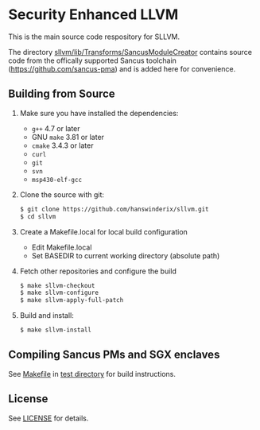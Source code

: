 # Security Enhanced LLVM

This is the main source code respository for SLLVM.

The directory 
[sllvm/lib/Transforms/SancusModuleCreator](sllvm/lib/Transforms/SancusModuleCreator)
contains source code from the offically supported Sancus toolchain 
(https://github.com/sancus-pma) and is added here for convenience.

## Building from Source

1. Make sure you have installed the dependencies:

   * `g++` 4.7 or later
   * GNU `make` 3.81 or later
   * `cmake` 3.4.3 or later
   * `curl`
   * `git`
   * `svn`
   * `msp430-elf-gcc`

2. Clone the source with git:

   ```sh
   $ git clone https://github.com/hanswinderix/sllvm.git
   $ cd sllvm
   ```

3. Create a Makefile.local for local build configuration

   * Edit Makefile.local
   * Set BASEDIR to current working directory (absolute path)

4. Fetch other repositories and configure the build

   ```sh
   $ make sllvm-checkout
   $ make sllvm-configure
   $ make sllvm-apply-full-patch
   ```
7. Build and install:

   ```sh
   $ make sllvm-install
   ```

## Compiling Sancus PMs and SGX enclaves

See [Makefile](sllvm/test/Makefile) in [test directory](sllvm/test) for build
instructions.

## License

See [LICENSE](LICENSE) for details.
